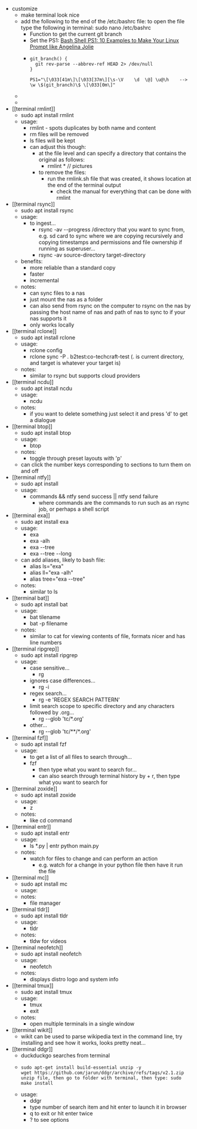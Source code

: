 - customize
	- make terminal look nice
	- add the following to the end of the /etc/bashrc file: to open the file type the following in terminal: sudo nano /etc/bashrc
		- Function to get the current git branch
		- Set the PS1: [Bash Shell PS1: 10 Examples to Make Your Linux Prompt like Angelina Jolie](https://www.thegeekstuff.com/2008/09/bash-shell-ps1-10-examples-to-make-your-linux-prompt-like-angelina-jolie/)
		- ```
		  git_branch() {
		  	git rev-parse --abbrev-ref HEAD 2> /dev/null
		  }
		  
		  PS1="\[\033[41m\]\[\033[37m\][\s-\V    \d  \@] \u@\h    -->    \w \$(git_branch)\$ \[\033[0m\]"
		  ```
	-
	-
- [[terminal rmlint]]
	- sudo apt install rmlint
	- usage:
		- rmlint - spots duplicates by both name and content
		- rm files will be removed
		- ls files will be kept
		- can adjust this though:
			- at the file level and can specify a directory that contains the original as follows:
				- rmlint * // pictures
			- to remove the files:
				- run the rmlink.sh file that was created, it shows location at the end of the terminal output
					- check the manual for everything that can be done with rmlint
- [[terminal rsync]]
	- sudo apt install rsync
	- usage:
		- to ingest...
			- rsync -av --progress /directory that you want to sync from, e.g. sd card
			  to sync where we are copying recursively and copying timestamps and permissions and file ownership if running as superuser...
			- rsync -av source-directory target-directory
	- benefits:
		- more reliable than a standard copy
		- faster
		- incremental
	- notes:
		- can sync files to a nas
		- just mount the nas as a folder
		- can also send from rsync on the computer to rsync on the nas by passing the host name of nas and path of nas to sync to if your nas supports it
		- only works locally
- [[terminal rclone]]
	- sudo apt install rclone
	- usage:
		- rclone config
		- rclone sync -P . b2test:co-techcraft-test (. is current directory, and target is whatever your target is)
	- notes:
		- similar to rsync but supports cloud providers
- [[terminal ncdu]]
	- sudo apt install ncdu
	- usage:
		- ncdu
	- notes:
		- if you want to delete something just select it and press 'd' to get a dialogue
- [[terminal btop]]
	- sudo apt install btop
	- usage:
		- btop
	- notes:
		- toggle through preset layouts with 'p'
	- can click the number keys corresponding to sections to turn them on and off
- [[terminal ntfy]]
	- sudo apt install
	- usage:
		- commands && ntfy send success || ntfy send failure
			- where commands are the commands to run such as an rsync job, or perhaps a shell script
- [[terminal exa]]
	- sudo apt install exa
	- usage:
		- exa
		- exa -alh
		- exa --tree
		- exa --tree --long
	- can add aliases, likely to bash file:
		- alias ls="exa"
		- alias ll="exa -alh"
		- alias tree="exa --tree"
	- notes:
		- similar to ls
- [[terminal bat]]
	- sudo apt install bat
	- usage:
		- bat tilename
		- bat -p filename
	- notes:
		- similar to cat for viewing contents of file, formats nicer and has line numbers
- [[terminal ripgrep]]
	- sudo apt install ripgrep
	- usage:
		- case sensitive...
			- rg <text to search for>
		- ignores case differences...
			- rg -i <text to search for>
		- regex search...
			- rg -e 'REGEX SEARCH PATTERN'
		- limit search scope to specific directory and any characters followed by .org...
			- rg --glob 'tc/*.org' <text to search for>
		- other...
			- rg --glob 'tc/**/*.org' <text to search for>
- [[terminal fzf]]
	- sudo apt install fzf
	- usage:
		- to get a list of all files to search through...
		- fzf
			- then type what you want to search for...
			- can also search through terminal history by <ctrl> + r, then type what you want to search for
- [[terminal zoxide]]
	- sudo apt install zoxide
	- usage:
		- z <location>
	- notes:
		- like cd command
- [[terminal entr]]
	- sudo apt install entr
	- usage:
		- ls *.py | entr python main.py
	- notes:
		- watch for files to change and can perform an action
			- e.g. watch for a change in your python file then have it run the file
- [[terminal mc]]
	- sudo apt install mc
	- usage:
	- notes:
		- file manager
- [[terminal tldr]]
	- sudo apt install tldr
	- usage:
		- tldr <sudo>
	- notes:
		- tldw for videos
- [[terminal neofetch]]
	- sudo apt install neofetch
	- usage:
		- neofetch
	- notes:
		- displays distro logo and system info
- [[terminal tmux]]
	- sudo apt install tmux
	- usage:
		- tmux
		- exit
	- notes:
		- open multiple terminals in a single window
- [[terminal wikit]]
	- wikit can be used to parse wikipedia text in the command line, try installing and see how it works, looks pretty neat...
- [[terminal ddgr]]
	- duckduckgo searches from terminal
	- ```terminal
	  sudo apt-get install build-essential unzip -y
	  wget https://github.com/jarun/ddgr/archive/refs/tags/v2.1.zip
	  unzip file, then go to folder with terminal, then type: sudo make install
	  ```
	- usage:
		- ddgr <search phrase>
		- type number of search item and hit enter to launch it in browser
		- q to exit or hit enter twice
		- ? to see options